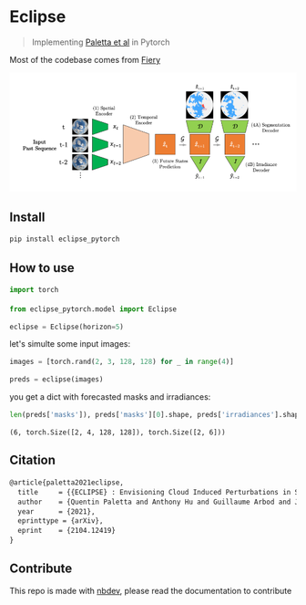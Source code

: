 # Eclipse
> Implementing <a href='https://arxiv.org/pdf/2104.12419v1.pdf'>Paletta et al</a> in Pytorch


Most of the codebase comes from [Fiery](https://github.com/wayveai/fiery)

![Image](nbs/images/eclipse_diagram.png)

## Install

```bash
pip install eclipse_pytorch
```

## How to use

```python
import torch

from eclipse_pytorch.model import Eclipse
```

```python
eclipse = Eclipse(horizon=5)
```

let's simulte some input images:

```python
images = [torch.rand(2, 3, 128, 128) for _ in range(4)]
```

```python
preds = eclipse(images)
```

you get a dict with forecasted masks and irradiances:

```python
len(preds['masks']), preds['masks'][0].shape, preds['irradiances'].shape
```




    (6, torch.Size([2, 4, 128, 128]), torch.Size([2, 6]))



## Citation

```latex
@article{paletta2021eclipse,
  title     = {{ECLIPSE} : Envisioning Cloud Induced Perturbations in Solar Energy},
  author    = {Quentin Paletta and Anthony Hu and Guillaume Arbod and Joan Lasenby},
  year      = {2021},
  eprinttype = {arXiv},
  eprint    = {2104.12419}
}
```

## Contribute

This repo is made with [nbdev](https://github.com/fastai/nbdev), please read the documentation to contribute
